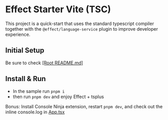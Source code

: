 # Effect Starter Vite (TSC)

This project is a quick-start that uses the standard typescript compiler together with the `@effect/language-service` plugin to improve developer experience.

## Initial Setup

Be sure to check [[Root README.md]](../README.md)

<!-- ## One Click

[![Open in StackBlitz](https://developer.stackblitz.com/img/open_in_stackblitz.svg)](https://stackblitz.com/github/effect-ts-app/playground/tree/main/starter-vite-tsc?file=src%2FApp.tsx) -->

## Install & Run

- In the sample run `pnpm i`
- then run `pnpm dev` and enjoy Effect + tsplus

Bonus: Install Console Ninja extension, restart `pnpm dev`, and check out the inline console.log in [App.tsx](./src/App.tsx)
